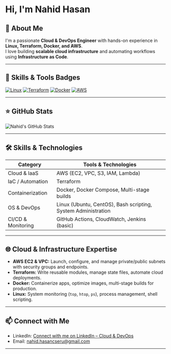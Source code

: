 # Hi, I'm Nahid Hasan

## 🔹 About Me
I'm a passionate **Cloud & DevOps Engineer** with hands-on experience in **Linux, Terraform, Docker, and AWS**.  
I love building **scalable cloud infrastructure** and automating workflows using **Infrastructure as Code**.  

---

## 🌟 Skills & Tools Badges

[![Linux](https://img.shields.io/badge/Linux-FCC624?style=for-the-badge&logo=linux&logoColor=black)](https://www.linux.org/)
[![Terraform](https://img.shields.io/badge/Terraform-623CE4?style=for-the-badge&logo=terraform&logoColor=white)](https://www.terraform.io/)
[![Docker](https://img.shields.io/badge/Docker-2496ED?style=for-the-badge&logo=docker&logoColor=white)](https://www.docker.com/)
[![AWS](https://img.shields.io/badge/AWS-FF9900?style=for-the-badge&logo=amazon-aws&logoColor=white)](https://aws.amazon.com/)

---
## ⭐ GitHub Stats

![Nahid's GitHub Stats](https://github-readme-stats.vercel.app/api?username=NahidCSERU&show_icons=true&theme=radical)

---
## 🛠️ Skills & Technologies

| Category           | Tools & Technologies |
|-------------------|--------------------|
| Cloud & IaaS       | AWS (EC2, VPC, S3, IAM, Lambda) |
| IaC / Automation   | Terraform |
| Containerization   | Docker, Docker Compose, Multi-stage builds |
| OS & DevOps        | Linux (Ubuntu, CentOS), Bash scripting, System Administration |
| CI/CD & Monitoring | GitHub Actions, CloudWatch, Jenkins (basic) |

---


## 🌐 Cloud & Infrastructure Expertise

- **AWS EC2 & VPC:** Launch, configure, and manage private/public subnets with security groups and endpoints.  
- **Terraform:** Write reusable modules, manage state files, automate cloud deployments.  
- **Docker:** Containerize apps, optimize images, multi-stage builds for production.  
- **Linux:** System monitoring (`top`, `htop`, `ps`), process management, shell scripting.  

---

## 📫 Connect with Me

- LinkedIn: [Connect with me on LinkedIn – Cloud & DevOps](https://www.linkedin.com/in/nahidaws/)  
- Email: nahid.hasancseru@gmail.com
 

---

